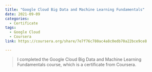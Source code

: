 ```yaml
---
title: "Google Cloud Big Data and Machine Learning Fundamentals"
date: 2021-09-09
categories:
  - Certificate
tags:
  - Google Cloud
  - Coursera
link: https://coursera.org/share/7e7f76c780ac4a8c0edb70a22bce9ce8

---
```

>I completed the Google Cloud Big Data and Machine Learning Fundamentals course, which is a certificate from Coursera.
